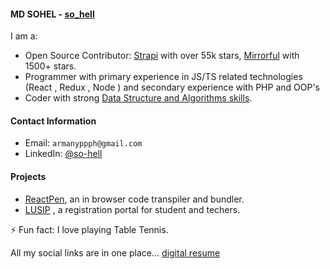 #### MD SOHEL - [so_hell](https://digital-resume-rho.vercel.app/)

I am a:

- Open Source Contributor: [Strapi](https://github.com/strapi/strapi) with over 55k stars, [Mirrorful](https://github.com/mirrorful/mirrorful/) with 1500+ stars.
- Programmer with primary experience in JS/TS related technologies (React , Redux , Node ) and secondary experience with PHP and OOP's
- Coder with strong [Data Structure and Algorithms skills](https://leetcode.com/so_hell).  
#### Contact Information

- Email: `armanyppph@gmail.com`
- LinkedIn: [@so-hell](https://www.linkedin.com/in/so-hell/)

#### Projects

- [ReactPen](https://github.com/noobCode-69/reactPen), an in browser code transpiler and bundler.
-  [LUSIP](https://github.com/noobCode-69/lusip_frontend/) , a registration portal for student and techers.


⚡ Fun fact: I love playing Table Tennis.

All my social links are in one place... [digital resume](https://digital-resume-rho.vercel.app/)
